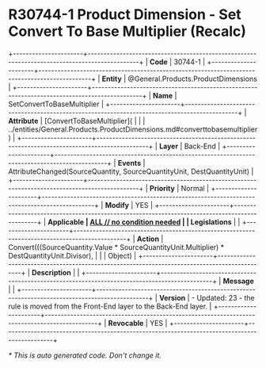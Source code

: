 ﻿---
erp.type: front-end-business-rule
erp.entity: General.Products.ProductDimensions
---

# R30744-1 Product Dimension - Set Convert To Base Multiplier (Recalc)
+----------------------+----------------------------------------------------------------------------------------------+
| **Code**             | 30744-1                                                                                      |
+----------------------+----------------------------------------------------------------------------------------------+
| **Entity**           | @General.Products.ProductDimensions                                                          |
+----------------------+----------------------------------------------------------------------------------------------+
| **Name**             | SetConvertToBaseMultiplier                                                                   |
+----------------------+----------------------------------------------------------------------------------------------+
| **Attribute**        | [ConvertToBaseMultiplier](                                                                   |
|                      | ../entities/General.Products.ProductDimensions.md#converttobasemultiplier)                   |
+----------------------+----------------------------------------------------------------------------------------------+
| **Layer**            | Back-End                                                                                     |
+----------------------+----------------------------------------------------------------------------------------------+
| **Events**           | AttributeChanged(SourceQuantity, SourceQuantityUnit, DestQuantityUnit)                       |
+----------------------+----------------------------------------------------------------------------------------------+
| **Priority**         | Normal                                                                                       |
+----------------------+----------------------------------------------------------------------------------------------+
| **Modify**           | YES                                                                                          |
+----------------------+----------------------------------------------------------------------------------------------+
| **Applicable         | [ALL // no condition needed](xref:applicable-legislations)                                   |
| Legislations**       |                                                                                              |
+----------------------+----------------------------------------------------------------------------------------------+
| **Action**           | Convert(((SourceQuantity.Value * SourceQuantityUnit.Multiplier) * DestQuantityUnit.Divisor), |
|                      |  Object)                                                                                     |
+----------------------+----------------------------------------------------------------------------------------------+
| **Description**      |                                                                                              |
+----------------------+----------------------------------------------------------------------------------------------+
| **Message**          |                                                                                              |
+----------------------+----------------------------------------------------------------------------------------------+
| **Version**          | - Updated: 23 - the rule is moved from the Front-End layer to the Back-End layer.            |
+----------------------+----------------------------------------------------------------------------------------------+
| **Revocable**        | YES                                                                                          |
+----------------------+----------------------------------------------------------------------------------------------+

*\* This is auto generated code. Don't change it.*
